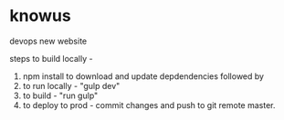 # knowus
devops new website

steps to build locally -

1. npm install to download and update depdendencies followed by 
2. to run locally - "gulp dev" 
3. to build - "run gulp"
4. to deploy to prod - commit changes and push to git remote master. 
